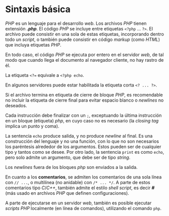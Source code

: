 # Sintaxis básica

*PHP* es un lenguaje para el desarrollo *web*. Los archivos *PHP* tienen extensión ***.php***. El código *PHP* se incluye entre etiquetas `<?php` ... `?>`. El archivo puede consistir en una sola de estas etiquetas, incorporando dentro todo un *script*, o también puede consistir en código *markup* (como *HTML*) que incluya etiquetas *PHP*.

En todo caso, el código *PHP* se ejecuta por entero en el servidor *web*, de tal modo que cuando llega el documento al navegador cliente, no hay rastro de él.

La etiqueta `<?=` equivale a `<?php echo`.

En algunos servidores puede estar habilitada la etiqueta corta `<? ... ?>`.

Si el archivo termina en etiqueta de cierre de bloque *PHP*, es recomendable no incluir la etiqueta de cierre final para evitar espacio blanco o *newlines* no deseados.

Cada instrucción debe finalizar con un `;`, exceptuando la última instrucción en un bloque (etiqueta) *php*, en cuyo caso no es necesario (la *closing tag* implica un punto y coma).

La sentencia `echo` produce salida, y no produce *newline* al final. Es una construcción del lenguaje y no una función, con lo que no son necesarios los paréntesis alrededor de los argumentos. Estos pueden ser de cualquier tipo y tantos como se desee. Por otro lado, la sentencia `print` es como `echo`, pero solo admite un argumento, que debe ser de tipo *string*.

Los *newlines* fuera de los bloques *php* son enviados a la salida.

En cuanto a los **comentarios**, se admiten los comentarios de una sola línea con `// ...`, o multilínea (no anidable) con `/* ... */`. A parte de estos comentarios tipo *C*/*C++*, también admite el estilo *shell script*, es decir ***#*** (más usado en archivos *PHP* que definen configuraciones).

A parte de ejecutarse en un servidor *web*, también es posible ejecutar *scripts PHP* localmente (en línea de comandos), utilizando el comando `php`.
